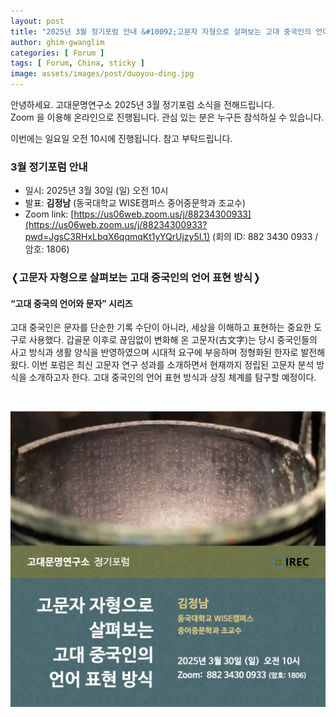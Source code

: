 ```yaml
---
layout: post
title: "2025년 3월 정기포럼 안내 &#10092;고문자 자형으로 살펴보는 고대 중국인의 언어 표현 방식&#10093;"
author: ghim-gwanglim
categories: [ Forum ]
tags: [ Forum, China, sticky ]
image: assets/images/post/duoyou-ding.jpg
---
```


안녕하세요. 고대문명연구소 2025년 3월 정기포럼 소식을 전해드립니다.<br> 
Zoom 을 이용해 온라인으로 진행됩니다. 관심 있는 분은 누구든 참석하실 수 있습니다.

이번에는 일요일 오전 10시에 진행됩니다. 참고 부탁드립니다. 


### 3월 정기포럼 안내

- 일시: 2025년 3월 30일 (일) 오전 10시
- 발표: __김정남__ (동국대학교 WISE캠퍼스 중어중문학과 조교수)
- Zoom link: [https://us06web.zoom.us/j/88234300933](https://us06web.zoom.us/j/88234300933?pwd=JgsC3RHxLbqX6qqmqKt1yYQrUjzy5I.1)
  (회의 ID: 882 3430 0933 / 암호: 1806)


### &#10092;고문자 자형으로 살펴보는 고대 중국인의 언어 표현 방식&#10093;
#### “고대 중국의 언어와 문자” 시리즈

고대 중국인은 문자를 단순한 기록 수단이 아니라, 세상을 이해하고 표현하는 중요한 도구로 사용했다. 갑골문 이후로 끊임없이 변화해 온 고문자(古文字)는 당시 중국인들의 사고 방식과 생활 양식을 반영하였으며 시대적 요구에 부응하며 정형화된 한자로 발전해왔다. 이번 포럼은 최신 고문자 연구 성과를 소개하면서 현재까지 정립된 고문자 분석 방식을 소개하고자 한다. 고대 중국인의 언어 표현 방식과 상징 체계를 탐구할 예정이다.

<br>

![](/assets/images/post/irec-seminar-poster-2025-03.jpg)

